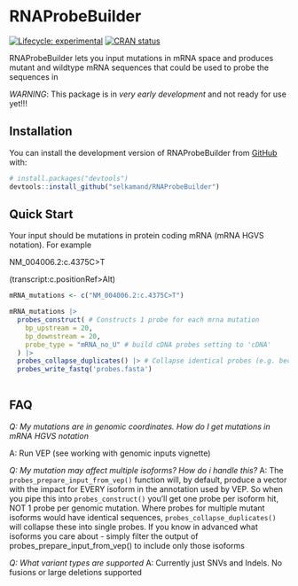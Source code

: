 
<!-- README.md is generated from README.Rmd. Please edit that file -->

# RNAProbeBuilder

<!-- badges: start -->

[![Lifecycle:
experimental](https://img.shields.io/badge/lifecycle-experimental-orange.svg)](https://lifecycle.r-lib.org/articles/stages.html#experimental)
[![CRAN
status](https://www.r-pkg.org/badges/version/RNAProbeBuilder)](https://CRAN.R-project.org/package=RNAProbeBuilder)
<!-- badges: end -->

RNAProbeBuilder lets you input mutations in mRNA space and produces
mutant and wildtype mRNA sequences that could be used to probe the
sequences in <list experimental systems supported>

*WARNING*: This package is in *very early development* and not ready for
use yet!!!

## Installation

You can install the development version of RNAProbeBuilder from
[GitHub](https://github.com/) with:

``` r
# install.packages("devtools")
devtools::install_github("selkamand/RNAProbeBuilder")
```

## Quick Start

Your input should be mutations in protein coding mRNA (mRNA HGVS
notation). For example

NM_004006.2:c.4375C\>T

(transcript:c.positionRef\>Alt)

``` r
mRNA_mutations <- c("NM_004006.2:c.4375C>T")

mRNA_mutations |> 
  probes_construct( # Constructs 1 probe for each mrna mutation
    bp_upstream = 20, 
    bp_downstream = 20,
    probe_type = "mRNA_no_U" # build cDNA probes setting to 'cDNA'
  ) |> 
  probes_collapse_duplicates() |> # Collapse identical probes (e.g. because 2 isoforms are different, they should be collapsed 
  probes_write_fastq('probes.fasta')
  
```

## FAQ

*Q: My mutations are in genomic coordinates. How do I get mutations in
mRNA HGVS notation*

A: Run VEP (see working with genomic inputs vignette)

*Q: My mutation may affect multiple isoforms? How do i handle this?* A:
The `probes_prepare_input_from_vep()` function will, by default, produce
a vector with the impact for EVERY isoform in the annotation used by
VEP. So when you pipe this into `probes_construct()` you’ll get one
probe per isoform hit, NOT 1 probe per genomic mutation. Where probes
for multiple mutant isoforms would have identical sequences,
`probes_collapse_duplicates()` will collapse these into single probes.
If you know in advanced what isoforms you care about - simply filter the
output of probes_prepare_input_from_vep() to include only those isoforms

*Q: What variant types are supported* A: Currently just SNVs and Indels.
No fusions or large deletions supported

